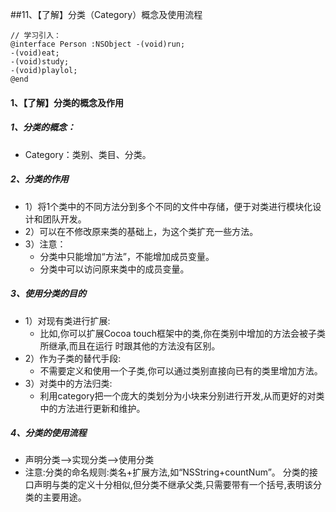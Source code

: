 ##11、【了解】分类（Category）概念及使用流程
```objc
// 学习引入：
@interface Person :NSObject -(void)run;
-(void)eat;
-(void)study;
-(void)playlol;
@end
```

#### 1、【了解】分类的概念及作用
##### 1、分类的概念：
   * Category：类别、类目、分类。

##### 2、分类的作用
 * 1）将1个类中的不同方法分到多个不同的文件中存储，便于对类进行模块化设计和团队开发。
 * 2）可以在不修改原来类的基础上，为这个类扩充一些方法。
 * 3）注意：
   * 分类中只能增加“方法”，不能增加成员变量。
   * 分类中可以访问原来类中的成员变量。

##### 3、使用分类的目的
 * 1）对现有类进行扩展:
   * 比如,你可以扩展Cocoa touch框架中的类,你在类别中增加的方法会被子类所继承,而且在运行 时跟其他的方法没有区别。
 * 2）作为子类的替代手段:
   * 不需要定义和使用一个子类,你可以通过类别直接向已有的类里增加方法。
 * 3）对类中的方法归类:
   * 利用category把一个庞大的类划分为小块来分别进行开发,从而更好的对类中的方法进行更新和维护。

##### 4、分类的使用流程
* 声明分类-->实现分类-->使用分类
* 注意:分类的命名规则:类名+扩展方法,如“NSString+countNum”。 分类的接口声明与类的定义十分相似,但分类不继承父类,只需要带有一个括号,表明该分类的主要用途。

